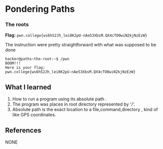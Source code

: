 # Pondering Paths

### The roots

**Flag:** `pwn.college{ws6hS2Jh_lei8K2pU-nAe53XbsM.QX4cTO0wiN2kjNzEzW}`

The instruction were pretty straightforward with what was supposed to be done

```
hacker@paths~the-root:~$ /pwn
BOOM!!!
Here is your flag:
pwn.college{ws6hS2Jh_lei8K2pU-nAe53XbsM.QX4cTO0wiN2kjNzEzW}
```

## What I learned

1. How to run a program using its absolute path .
2. The program was places in root directory represented by '/'.
3. Absolute path is the exact location to a file,command,directory , kind of like GPS coordinates.

## References

NONE
